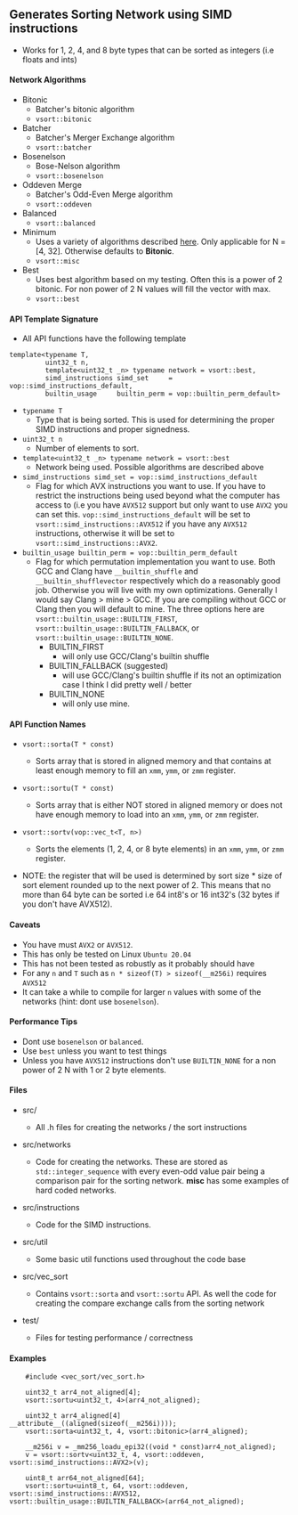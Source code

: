 ## Generates Sorting Network using SIMD instructions

- Works for 1, 2, 4, and 8 byte types that can be sorted as integers
  (i.e floats and ints)


#### Network Algorithms

- Bitonic
    - Batcher's bitonic algorithm
    - ```vsort::bitonic```
- Batcher
    - Batcher's Merger Exchange algorithm
    - ```vsort::batcher```
- Bosenelson
    - Bose-Nelson algorithm
    - ```vsort::bosenelson```
- Oddeven Merge
    - Batcher's Odd-Even Merge algorithm
    - ```vsort::oddeven```
- Balanced
    - ```vsort::balanced```
- Minimum
    - Uses a variety of algorithms described
      [here](http://users.telenet.be/bertdobbelaere/SorterHunter/sorting_networks.html). Only
      applicable for N = [4, 32]. Otherwise defaults to **Bitonic**.
    - ```vsort::misc```
- Best
    - Uses best algorithm based on my testing. Often this is a power
      of 2 bitonic. For non power of 2 N values will fill the vector
      with max.
    - ```vsort::best```
    
    
#### API Template Signature

- All API functions have the following template
```
template<typename T,
         uint32_t n,
         template<uint32_t _n> typename network = vsort::best,
         simd_instructions simd_set     = vop::simd_instructions_default,
         builtin_usage     builtin_perm = vop::builtin_perm_default>
```
- ```typename T```
    - Type that is being sorted. This is used for determining the
      proper SIMD instructions and proper signedness.
- ```uint32_t n```
    - Number of elements to sort.
- ```template<uint32_t _n> typename network = vsort::best```
    - Network being used. Possible algorithms are described above
- ```simd_instructions simd_set = vop::simd_instructions_default```
    - Flag for which AVX instructions you want to use. If you have to
      restrict the instructions being used beyond what the computer
      has access to (i.e you have ```AVX512``` support but only want
      to use ```AVX2``` you can set
      this. ```vop::simd_instructions_default``` will be set to
      ```vsort::simd_instructions::AVX512``` if you have any
      ```AVX512``` instructions, otherwise it will be set to
      ```vsort::simd_instructions::AVX2```.
- ```builtin_usage builtin_perm = vop::builtin_perm_default```
    - Flag for which permutation implementation you want to use. Both
      GCC and Clang have ```__builtin_shuffle``` and
      ```__builtin_shufflevector``` respectively which do a reasonably
      good job. Otherwise you will live with my own
      optimizations. Generally I would say Clang > mine > GCC. If you
      are compiling without GCC or Clang then you will default to
      mine. The three options here are
      ```vsort::builtin_usage::BUILTIN_FIRST```,
      ```vsort::builtin_usage::BUILTIN_FALLBACK```, or
      ```vsort::builtin_usage::BUILTIN_NONE```.
        - BUILTIN_FIRST
            - will only use GCC/Clang's builtin shuffle
        - BUILTIN_FALLBACK (suggested)
            - will use GCC/Clang's builtin shuffle if its not an
              optimization case I think I did pretty well / better
        - BUILTIN_NONE
            - will only use mine.


#### API Function Names

- ```vsort::sorta(T * const)```
    - Sorts array that is stored in aligned memory and that contains
      at least enough memory to fill an ```xmm```, ```ymm```, or
      ```zmm``` register.
- ```vsort::sortu(T * const)```
    - Sorts array that is either NOT stored in aligned memory or does
      not have enough memory to load into an ```xmm```, ```ymm```, or
      ```zmm``` register.
- ```vsort::sortv(vop::vec_t<T, n>)```
    - Sorts the elements (1, 2, 4, or 8 byte elements) in an
      ```xmm```, ```ymm```, or ```zmm``` register.
      
- NOTE: the register that will be used is determined by sort size *
  size of sort element rounded up to the next power of 2. This means
  that no more than 64 byte can be sorted i.e 64 int8's or 16 int32's
  (32 bytes if you don't have AVX512).
  
  
#### Caveats

- You have must ```AVX2``` or ```AVX512```.
- This has only be tested on Linux ```Ubuntu 20.04```
- This has not been tested as robustly as it probably should have
- For any ```n``` and ```T``` such as ```n * sizeof(T) >
  sizeof(__m256i)``` requires ```AVX512```
- It can take a while to compile for larger ```n``` values with some
  of the networks (hint: dont use ```bosenelson```).


#### Performance Tips

- Dont use ```bosenelson``` or ```balanced```.
- Use ```best``` unless you want to test things
- Unless you have ```AVX512``` instructions don't use
  ```BUILTIN_NONE``` for a non power of 2 N with 1 or 2 byte elements.
      

#### Files

- src/
    - All .h files for creating the networks / the sort instructions
- src/networks
    - Code for creating the networks. These are stored as
      ```std::integer_sequence``` with every even-odd value pair being
      a comparison pair for the sorting network. **misc** has some
      examples of hard coded networks.
- src/instructions
    - Code for the SIMD instructions.
- src/util
    - Some basic util functions used throughout the code base
- src/vec_sort
    - Contains ```vsort::sorta``` and ```vsort::sortu``` API. As well
      the code for creating the compare exchange calls from the
      sorting network
      
- test/
    - Files for testing performance / correctness


#### Examples
```
    #include <vec_sort/vec_sort.h>
    
    uint32_t arr4_not_aligned[4];
    vsort::sortu<uint32_t, 4>(arr4_not_aligned);

    uint32_t arr4_aligned[4] __attribute__((aligned(sizeof(__m256i))));
    vsort::sorta<uint32_t, 4, vsort::bitonic>(arr4_aligned);

    __m256i v = _mm256_loadu_epi32((void * const)arr4_not_aligned);
    v = vsort::sortv<uint32_t, 4, vsort::oddeven, vsort::simd_instructions::AVX2>(v);

    uint8_t arr64_not_aligned[64];
    vsort::sortu<uint8_t, 64, vsort::oddeven, vsort::simd_instructions::AVX512, vsort::builtin_usage::BUILTIN_FALLBACK>(arr64_not_aligned);
```


